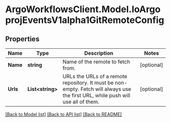 # ArgoWorkflowsClient.Model.IoArgoprojEventsV1alpha1GitRemoteConfig

## Properties

Name | Type | Description | Notes
------------ | ------------- | ------------- | -------------
**Name** | **string** | Name of the remote to fetch from. | [optional] 
**Urls** | **List&lt;string&gt;** | URLs the URLs of a remote repository. It must be non-empty. Fetch will always use the first URL, while push will use all of them. | [optional] 

[[Back to Model list]](../README.md#documentation-for-models) [[Back to API list]](../README.md#documentation-for-api-endpoints) [[Back to README]](../README.md)

